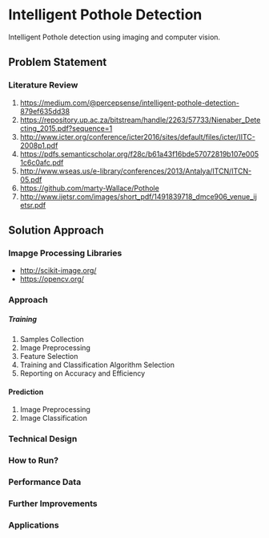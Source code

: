 # Intelligent Pothole Detection 
Intelligent Pothole detection using imaging and computer vision.

## Problem Statement
### Literature Review

1. https://medium.com/@percepsense/intelligent-pothole-detection-879ef635dd38
2. https://repository.up.ac.za/bitstream/handle/2263/57733/Nienaber_Detecting_2015.pdf?sequence=1
3. http://www.icter.org/conference/icter2016/sites/default/files/icter/IITC-2008p1.pdf
4. https://pdfs.semanticscholar.org/f28c/b61a43f16bde57072819b107e0051c6c0afc.pdf
5. http://www.wseas.us/e-library/conferences/2013/Antalya/ITCN/ITCN-05.pdf
6. https://github.com/marty-Wallace/Pothole
7. http://www.ijetsr.com/images/short_pdf/1491839718_dmce906_venue_ijetsr.pdf

## Solution Approach

### Imapge Processing Libraries
* http://scikit-image.org/
* https://opencv.org/

### Approach

##### Training
1. Samples Collection
2. Image Preprocessing
3. Feature Selection
4. Training and Classification Algorithm Selection
5. Reporting on Accuracy and Efficiency

#### Prediction
1. Image Preprocessing
2. Image Classification

### Technical Design

### How to Run?

### Performance Data

### Further Improvements

### Applications




